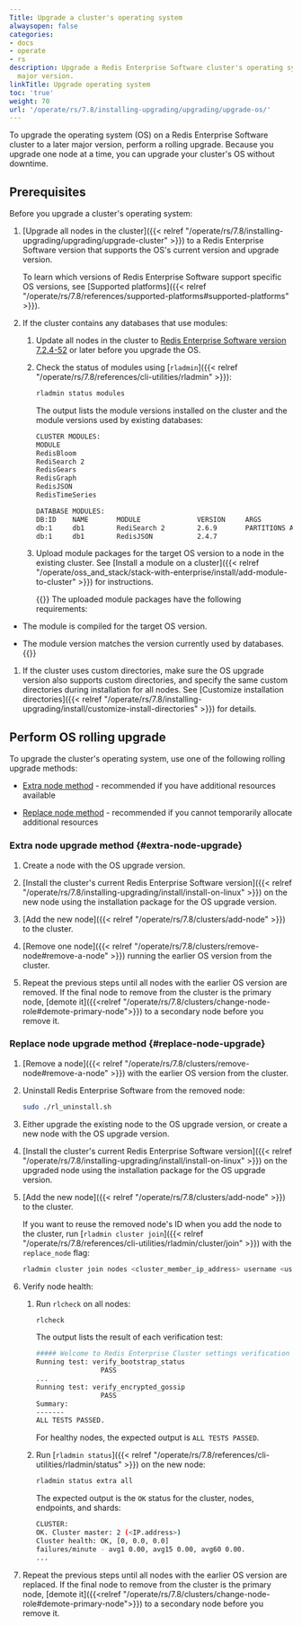 ```yaml
---
Title: Upgrade a cluster's operating system
alwaysopen: false
categories:
- docs
- operate
- rs
description: Upgrade a Redis Enterprise Software cluster's operating system to a later
  major version.
linkTitle: Upgrade operating system
toc: 'true'
weight: 70
url: '/operate/rs/7.8/installing-upgrading/upgrading/upgrade-os/'
---
```


To upgrade the operating system (OS) on a Redis Enterprise Software cluster to a later major version, perform a rolling upgrade. Because you upgrade one node at a time, you can upgrade your cluster's OS without downtime.

## Prerequisites

Before you upgrade a cluster's operating system:

1. [Upgrade all nodes in the cluster]({{< relref "/operate/rs/7.8/installing-upgrading/upgrading/upgrade-cluster" >}}) to a Redis Enterprise Software version that supports the OS's current version and upgrade version.

    To learn which versions of Redis Enterprise Software support specific OS versions, see [Supported platforms]({{< relref "/operate/rs/7.8/references/supported-platforms#supported-platforms" >}}).

1. If the cluster contains any databases that use modules:

    1. Update all nodes in the cluster to [Redis Enterprise Software version 7.2.4-52](https://redis.io/docs/latest/operate/rs/release-notes/rs-7-2-4-releases) or later before you upgrade the OS.

    1. Check the status of modules using [`rladmin`]({{< relref "/operate/rs/7.8/references/cli-utilities/rladmin" >}}):

        ```sh
        rladmin status modules
        ```

        The output lists the module versions installed on the cluster and the module versions used by existing databases:

        ```sh
        CLUSTER MODULES:
        MODULE                                                                      VERSION                            
        RedisBloom                                                                  2.6.3                              
        RediSearch 2                                                                2.8.4                              
        RedisGears                                                                  2.0.12                             
        RedisGraph                                                                  2.10.12                            
        RedisJSON                                                                   2.6.6                              
        RedisTimeSeries                                                             1.10.6                             

        DATABASE MODULES:
        DB:ID    NAME       MODULE              VERSION     ARGS                     STATUS                            
        db:1     db1        RediSearch 2        2.6.9       PARTITIONS AUTO          OK, OLD MODULE VERSION            
        db:1     db1        RedisJSON           2.4.7                                OK, OLD MODULE VERSION  
        ```

    1. Upload module packages for the target OS version to a node in the existing cluster. See [Install a module on a cluster]({{< relref "/operate/oss_and_stack/stack-with-enterprise/install/add-module-to-cluster" >}}) for instructions.

        {{<note>}}
The uploaded module packages have the following requirements:

- The module is compiled for the target OS version.
    
- The module version matches the version currently used by databases.
        {{</note>}}

1. If the cluster uses custom directories, make sure the OS upgrade version also supports custom directories, and specify the same custom directories during installation for all nodes. See [Customize installation directories]({{< relref "/operate/rs/7.8/installing-upgrading/install/customize-install-directories" >}}) for details.

## Perform OS rolling upgrade

To upgrade the cluster's operating system, use one of the following rolling upgrade methods:

- [Extra node method](#extra-node-upgrade) - recommended if you have additional resources available

- [Replace node method](#replace-node-upgrade) - recommended if you cannot temporarily allocate additional resources

### Extra node upgrade method {#extra-node-upgrade}

1. Create a node with the OS upgrade version.

1. [Install the cluster's current Redis Enterprise Software version]({{< relref "/operate/rs/7.8/installing-upgrading/install/install-on-linux" >}}) on the new node using the installation package for the OS upgrade version.

1. [Add the new node]({{< relref "/operate/rs/7.8/clusters/add-node" >}})  to the cluster.

1. [Remove one node]({{< relref "/operate/rs/7.8/clusters/remove-node#remove-a-node" >}}) running the earlier OS version from the cluster.

1. Repeat the previous steps until all nodes with the earlier OS version are removed. If the final node to remove from the cluster is the primary node, [demote it]({{<relref "/operate/rs/7.8/clusters/change-node-role#demote-primary-node">}}) to a secondary node before you remove it.

### Replace node upgrade method {#replace-node-upgrade}

1. [Remove a node]({{< relref "/operate/rs/7.8/clusters/remove-node#remove-a-node" >}}) with the earlier OS version from the cluster.

1. Uninstall Redis Enterprise Software from the removed node:

    ```sh
    sudo ./rl_uninstall.sh
    ```

1. Either upgrade the existing node to the OS upgrade version, or create a new node with the OS upgrade version.

1. [Install the cluster's current Redis Enterprise Software version]({{< relref "/operate/rs/7.8/installing-upgrading/install/install-on-linux" >}}) on the upgraded node using the installation package for the OS upgrade version.

1. [Add the new node]({{< relref "/operate/rs/7.8/clusters/add-node" >}}) to the cluster.

    If you want to reuse the removed node's ID when you add the node to the cluster, run [`rladmin cluster join`]({{< relref "/operate/rs/7.8/references/cli-utilities/rladmin/cluster/join" >}}) with the `replace_node` flag:

    ```sh
    rladmin cluster join nodes <cluster_member_ip_address> username <username> password <password> replace_node <node_id>
    ```

1. Verify node health:

    1. Run `rlcheck` on all nodes:

        ```sh
        rlcheck
        ```

        The output lists the result of each verification test:

        ```sh
        ##### Welcome to Redis Enterprise Cluster settings verification utility ####
        Running test: verify_bootstrap_status
		                PASS
        ...
        Running test: verify_encrypted_gossip
		                PASS
        Summary:
        -------
        ALL TESTS PASSED.
        ```

        For healthy nodes, the expected output is `ALL TESTS PASSED`.

    1. Run [`rladmin status`]({{< relref "/operate/rs/7.8/references/cli-utilities/rladmin/status" >}}) on the new node:

        ```sh
        rladmin status extra all
        ```

        The expected output is the `OK` status for the cluster, nodes, endpoints, and shards:

        ```sh
        CLUSTER:
        OK. Cluster master: 2 (<IP.address>)
        Cluster health: OK, [0, 0.0, 0.0]
        failures/minute - avg1 0.00, avg15 0.00, avg60 0.00.
        ...
        ```

1. Repeat the previous steps until all nodes with the earlier OS version are replaced. If the final node to remove from the cluster is the primary node, [demote it]({{<relref "/operate/rs/7.8/clusters/change-node-role#demote-primary-node">}}) to a secondary node before you remove it.
